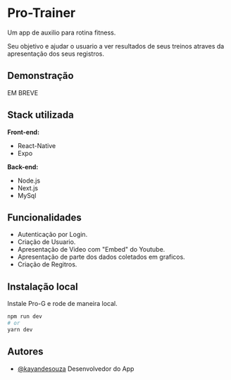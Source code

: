 
# Pro-Trainer

Um app de auxilio para rotina fitness. 

Seu objetivo e ajudar o usuario a ver resultados de seus treinos atraves da apresentação dos seus registros.


## Demonstração

EM BREVE


## Stack utilizada

**Front-end:**

- React-Native
- Expo

**Back-end:** 

- Node.js
- Next.js
- MySql


## Funcionalidades

- Autenticação por Login.
- Criação de Usuario.
- Apresentação de Video com "Embed" do Youtube.
- Apresentação de parte dos dados coletados em graficos.
- Criação de Regitros.


## Instalação local

Instale Pro-G e rode de maneira local.

```bash
npm run dev
# or
yarn dev
```
    
## Autores

- [@kayandesouza](https://github.com/KayandeSouzaPereira) Desenvolvedor do App



